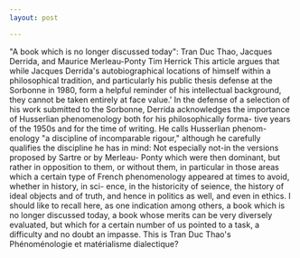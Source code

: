 ```yaml
---
layout: post

---
```

"A book which is no longer
discussed today":
Tran Duc Thao, Jacques Derrida,
and Maurice Merleau-Ponty
Tim Herrick
This article argues that while Jacques Derrida's autobiographical locations
of himself within a philosophical tradition, and particularly his public thesis
defense at the Sorbonne in 1980, form a helpful reminder of his intellectual
background, they cannot be taken entirely at face value.' In the defense of a
selection of his work submitted to the Sorbonne, Derrida acknowledges the
importance of Husserlian phenomenology both for his philosophically forma-
tive years of the 1950s and for the time of writing. He calls Husserlian phenom-
enology "a discipline of incomparable rigour," although he carefully qualifies
the discipline he has in mind:
Not especially not-in the versions proposed by Sartre or by Merleau-
Ponty which were then dominant, but rather in opposition to them, or
without them, in particular in those areas which a certain type of French
phenomenology appeared at times to avoid, whether in history, in sci-
ence, in the historicity of seience, the history of ideal objects and of
truth, and hence in politics as well, and even in ethics. I should like to
recall here, as one indication among others, a book which is no longer
discussed today, a book whose merits can be very diversely evaluated,
but which for a certain number of us pointed to a task, a difficulty and
no doubt an impasse. This is Tran Duc Thao's Phénoménologie et
matérialisme dialectique?